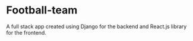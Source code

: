 # Football-team
A full stack app created using Django for the backend and React.js library for the frontend.


